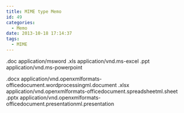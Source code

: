 ```yaml
---
title: MIME type Memo
id: 49
categories:
  - Memo
date: 2013-10-18 17:14:37
tags: 
  - MIME
---
```


.doc application/msword
.xls application/vnd.ms-excel
.ppt application/vnd.ms-powerpoint

.docx application/vnd.openxmlformats-officedocument.wordprocessingml.document
.xlsx application/vnd.openxmlformats-officedocument.spreadsheetml.sheet
.pptx application/vnd.openxmlformats-officedocument.presentationml.presentation
